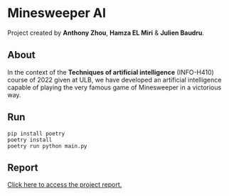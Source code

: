 # Minesweeper AI
Project created by **Anthony Zhou**, **Hamza EL Miri** \& **Julien Baudru**.

## About
In the context of the **Techniques of artificial intelligence** (INFO-H410) course of 2022 given at ULB, we have developed an artificial intelligence capable of playing the very famous game of Minesweeper in a victorious way.

## Run
`pip install poetry` <br>
`poetry install` <br>
`poetry run python main.py`

## Report

[Click here to access the project report.](https://www.overleaf.com/2571728687wmdkdjgyndzs)
